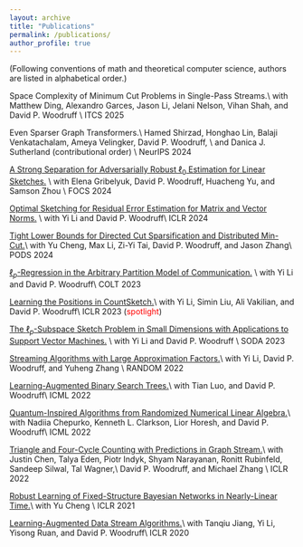 ```yaml
---
layout: archive
title: "Publications"
permalink: /publications/
author_profile: true
---
```


(Following conventions of math and theoretical computer science, authors are listed in alphabetical order.)


Space Complexity of Minimum Cut Problems in Single-Pass Streams.\\
with Matthew Ding, Alexandro Garces, Jason Li, Jelani Nelson, Vihan Shah, and David P. Woodruff \\
ITCS 2025


Even Sparser Graph Transformers.\\
Hamed Shirzad, Honghao Lin, Balaji Venkatachalam, Ameya Velingker, David P. Woodruff, \\
and Danica J. Sutherland (contributional order) \\
NeurIPS 2024

[A Strong Separation for Adversarially Robust $\ell_0$ Estimation for Linear Sketches.](https://arxiv.org/pdf/2409.16153) \\
with Elena Gribelyuk, David P. Woodruff, Huacheng Yu, and Samson Zhou \\
FOCS 2024

[Optimal Sketching for Residual Error Estimation for Matrix and Vector Norms.](https://openreview.net/pdf?id=RsJwmWvE6Q) \\
with Yi Li and David P. Woodruff\\
ICLR 2024

[Tight Lower Bounds for Directed Cut Sparsification and Distributed Min-Cut.](https://arxiv.org/pdf/2406.13231)\\
with Yu Cheng, Max Li, Zi-Yi Tai, David P. Woodruff, and Jason Zhang\\
PODS 2024

[$\ell_p$-Regression in the Arbitrary Partition Model of Communication.](https://arxiv.org/pdf/2307.05117.pdf) \\
with Yi Li and David P. Woodruff\\
COLT 2023

[Learning the Positions in CountSketch.](https://openreview.net/forum?id=iV9Cs8s8keU)\\
with Yi Li, Simin Liu, Ali Vakilian, and David P. Woodruff\\
ICLR 2023 (<font color = red>spotlight</font>)  

[The $\ell_p$-Subspace Sketch Problem in Small Dimensions with Applications to Support Vector Machines.](https://arxiv.org/pdf/2211.07132.pdf) \\
with Yi Li and David P. Woodruff \\
SODA 2023

[Streaming Algorithms with Large Approximation Factors.](https://arxiv.org/pdf/2207.08075.pdf)\\
with Yi Li, David P. Woodruff, and Yuheng Zhang \\
RANDOM 2022

[Learning-Augmented Binary Search Trees.](https://arxiv.org/pdf/2206.12110.pdf)\\
with Tian Luo, and David P. Woodruff\\
ICML 2022

[Quantum-Inspired Algorithms from Randomized Numerical Linear Algebra.](https://arxiv.org/pdf/2011.04125.pdf)\\
with Nadiia Chepurko, Kenneth L. Clarkson, Lior Horesh, and David P. Woodruff\\
ICML 2022


[Triangle and Four-Cycle Counting with Predictions in Graph Stream.](https://arxiv.org/pdf/2203.09572.pdf)\\
with Justin Chen, Talya Eden, Piotr Indyk, Shyam Narayanan, Ronitt Rubinfeld, Sandeep Silwal, Tal Wagner,\\
David P. Woodruff, and Michael Zhang \\
ICLR 2022

[Robust Learning of Fixed-Structure Bayesian Networks in Nearly-Linear Time.](https://arxiv.org/pdf/2105.05555.pdf)\\
with Yu Cheng \\
ICLR 2021

[Learning-Augmented Data Stream Algorithms.](https://openreview.net/pdf?id=HyxJ1xBYDH)\\
with Tanqiu Jiang, Yi Li, Yisong Ruan, and David P. Woodruff\\
ICLR 2020